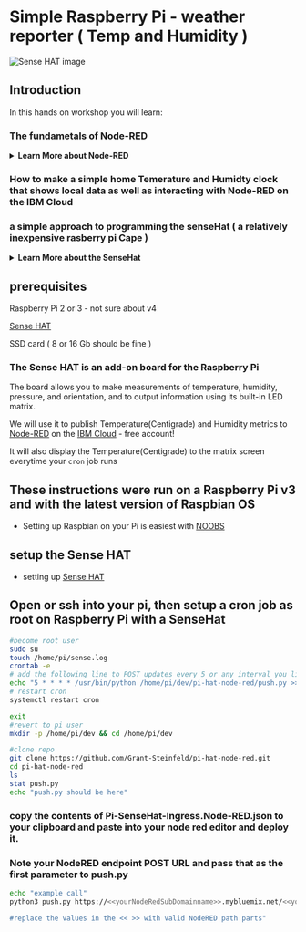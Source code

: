# Simple Raspberry Pi - weather reporter ( Temp and Humidity )


![Sense HAT image](https://github.com/IBMDeveloperNYC/Pi-Sense-HAT-Node-RED/blob/master/SenseHat-NodeRED-flat.jpg)

## Introduction
In this hands on workshop you will learn:

### The fundametals of Node-RED

<details><summary><strong>Learn More about Node-RED</strong></summary>
 
```text

Node-RED is:

* Low-code programming tool and framework for event-driven applications
* a Programming tool for wiring together hardware devices (e.g. IoT), APIs and online services in new and interesting ways
* provides a browser-based editor that makes it easy to wire together flows using the wide range of nodes in the palette that can be deployed to its runtime in a single-click.

```

> To learn more go to the node-RED website [https://nodered.org/](https://nodered.org/)

</details>

### How to make a simple home Temerature and Humidty clock that shows local data as well as interacting with Node-RED on the IBM Cloud

### a simple approach to programming the senseHat ( a relatively inexpensive rasberry pi Cape )
<details><summary><strong>Learn More about the SenseHat</strong></summary>
 
 The sense hat is ... ipsum dolorum ...

</details>


## prerequisites
Raspberry Pi 2 or 3 - not sure about v4

[Sense HAT](https://www.adafruit.com/product/2738)

SSD card ( 8 or 16 Gb should be fine )

### The Sense HAT is an add-on board for the Raspberry Pi

The board allows you to make measurements of temperature, humidity, pressure, and orientation, 
and to output information using its built-in LED matrix.

We will use it to publish Temperature(Centigrade) and Humidity metrics to [Node-RED](https://nodered.org/) on the [IBM Cloud](https://cloud.ibm.com) - free account!

It will also display the Temperature(Centigrade) to the matrix screen everytime your `cron` job runs

## These instructions were run on a Raspberry Pi v3 and with the latest version of Raspbian OS 
* Setting up Raspbian on your Pi is easiest with [NOOBS](https://www.raspberrypi.org/documentation/installation/noobs.md)

## setup the Sense HAT
* setting up [Sense HAT](https://projects.raspberrypi.org/en/projects/getting-started-with-the-sense-hat)

## Open or ssh into your pi, then setup a cron job as root on Raspberry Pi with a SenseHat
```sh
#become root user
sudo su
touch /home/pi/sense.log
crontab -e
# add the following line to POST updates every 5 or any interval you like, I chose 5 minutes
echo "5 * * * * /usr/bin/python /home/pi/dev/pi-hat-node-red/push.py >> /home/pi/sense.log 2>&1"
# restart cron
systemctl restart cron

exit
#revert to pi user
mkdir -p /home/pi/dev && cd /home/pi/dev

#clone repo
git clone https://github.com/Grant-Steinfeld/pi-hat-node-red.git
cd pi-hat-node-red
ls
stat push.py
echo "push.py should be here"
```

### copy the contents of Pi-SenseHat-Ingress.Node-RED.json to your clipboard and paste into your node red editor and deploy it.

### Note your NodeRED endpoint POST URL and pass that as the first parameter to  push.py  

```sh
echo "example call"
python3 push.py https://<<yourNodeRedSubDomainname>>.mybluemix.net/<<your-end-point-path>>

#replace the values in the << >> with valid NodeRED path parts"
```

 
